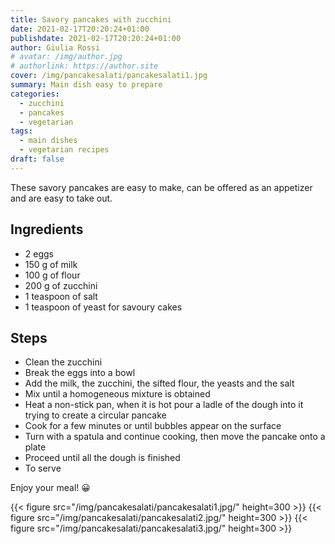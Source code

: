 ```yaml
---
title: Savory pancakes with zucchini
date: 2021-02-17T20:20:24+01:00
publishdate: 2021-02-17T20:20:24+01:00
author: Giulia Rossi
# avatar: /img/author.jpg
# authorlink: https://author.site
cover: /img/pancakesalati/pancakesalati1.jpg
summary: Main dish easy to prepare
categories:
  - zucchini
  - pancakes
  - vegetarian
tags:
  - main dishes
  - vegetarian recipes
draft: false
---
```


These savory pancakes are easy to make, can be offered as an appetizer and are easy to take out.

## Ingredients

* 2 eggs
* 150 g of milk
* 100 g of flour
* 200 g of zucchini
* 1 teaspoon of salt
* 1 teaspoon of yeast for savoury cakes

## Steps

* Clean the zucchini
* Break the eggs into a bowl
* Add the milk, the zucchini, the sifted flour, the yeasts and the salt
* Mix until a homogeneous mixture is obtained
* Heat a non-stick pan, when it is hot pour a ladle of the dough into it trying to create a circular pancake
* Cook for a few minutes or until bubbles appear on the surface
* Turn with a spatula and continue cooking, then move the pancake onto a plate
* Proceed until all the dough is finished
* To serve

Enjoy your meal! 😀

{{< figure src="/img/pancakesalati/pancakesalati1.jpg/" height=300  >}}
{{< figure src="/img/pancakesalati/pancakesalati2.jpg/" height=300  >}}
{{< figure src="/img/pancakesalati/pancakesalati3.jpg/" height=300  >}}